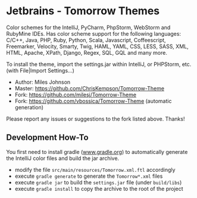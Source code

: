 # Jetbrains - Tomorrow Themes #

Color schemes for the IntelliJ, PyCharm, PhpStorm, WebStorm and RubyMine IDEs. Has color scheme support for the following languages: C/C++, Java, PHP, Ruby, Python, Scala, Javascript, Coffeescript, Freemarker, Velocity, Smarty, Twig, HAML, YAML, CSS, LESS, SASS, XML, HTML, Apache, XPath, Django, Regex, SQL, GQL and many more.

To install the theme, import the settings.jar within IntelliJ, or PHPStorm, etc. (with File|Import Settings...)

* Author: Miles Johnson
* Master: https://github.com/ChrisKempson/Tomorrow-Theme
* Fork: https://github.com/milesj/Tomorrow-Theme
* Fork: https://github.com/vbossica/Tomorrow-Theme (automatic generation)

Please report any issues or suggestions to the fork listed above. Thanks!

## Development How-To ##

You first need to install gradle (www.gradle.org) to automatically generate the IntelliJ color files and build the jar archive.

* modify the file `src/main/resources/Tomorrow.xml.ftl` accordingly
* execute `gradle generate` to generate the `Tomorrow*.xml` files
* execute `gradle jar` to build the `settings.jar` file (under `build/libs`)
* execute `gradle install` to copy the archive to the root of the project